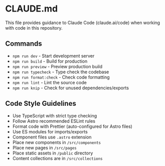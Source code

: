 # CLAUDE.md

This file provides guidance to Claude Code (claude.ai/code) when working with code in this repository.

## Commands

- `npm run dev` - Start development server
- `npm run build` - Build for production
- `npm run preview` - Preview production build
- `npm run typecheck` - Type check the codebase
- `npm run format:check` - Check code formatting
- `npm run lint` - Lint the source code
- `npm run knip` - Check for unused dependencies/exports

## Code Style Guidelines

- Use TypeScript with strict type checking
- Follow Astro recommended ESLint rules
- Format code with Prettier (auto-configured for Astro files)
- Use ES modules for imports/exports
- Component files use `.astro` extension
- Place new components in `/src/components`
- Place new pages in `/src/pages`
- Place static assets in `/public` directory
- Content collections are in `/src/collections`
